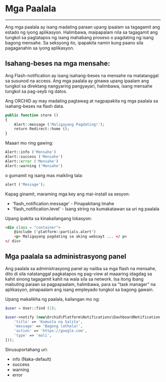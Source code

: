 # Mga Paalala
----------

Ang mga paalala ay isang madaling paraan upang ipaalam sa tagagamit ang estado ng iyong aplikasyon. Halimbawa, maipapalam nila sa tagagamit ang tungkol sa pagtatapos ng isang mahabang proseso o pagdating ng isang bagong mensahe. Sa seksyong ito, ipapakita namin kung paano sila pagaganahin sa iyong aplikasyon.

## Isahang-beses na mga mensahe:

Ang Flash-notification ay isang isahang-beses na mensahe na matatanggal sa susunod na access.
Ang mga paalala ay ginawa upang ipaalam ang tungkol sa direktang nangyaring pangyayari, halimbawa, isang mensahe tungkol sa pag-seyb ng datos.

Ang ORCHID ay may madaling pagtawag at nagpapakita ng mga paalala sa isahang-beses na flash data.


```php
public function store ()
{
    Alert::message ('Maligayang Pagdating!');
    return Redirect::home ();
}
```

Maaari mo ring gawing:

```php
Alert::info ('Mensahe')
Alert::success ('Mensahe')
Alert::error ('Mensahe')
Alert::warning ('Mensahe')
```

o gumamit ng isang mas maikling tala:

```php
alert ('Message');
```


Kapag ginamit, maraming mga key ang mai-install sa sesyon:
- 'flash_notification.message' - Pinapakitang Imahe
- 'flash_notification.level' - Isang string na kumakatawan sa uri ng paalala

Upang ipakita sa kinakailangang lokasyon:
```html
<div class = "container">
    @include ('platform::partials.alert')
    <p> Maligayang pagdating sa aking websayt ... </ p>
</ div>
```

## Mga paalala sa administrasyong panel

Ang paalala sa administrasyong panel ay naiiba sa mga flash na mensahe, dito di sila natatanggal pagkatapos ng pag-view at
maaaring idagdag sa kahit sinong tagagamit kahit na wala sila sa network. Isa itong ibang mabuting paraan sa pagpapaalam,
halimbawa, para sa "task manager" na aplikasyon, pinapaalam ang isang empleyado tungkol sa bagong gawain.

Upang makalikha ng paalala, kailangan mo ng:
```php
$user = User::find (1);

$user->notify (new\Orchid\Platform\Notifications\DashboardNotification ([
    'title' => 'Kumusta na Salita',
    'message' => 'Bagong lathala!',
    'action' => 'https://google.com',
    'type' => 'mali',
]));
```

Sinusuportahang uri:

- info (Naka-default)
- success
- warning
- error
